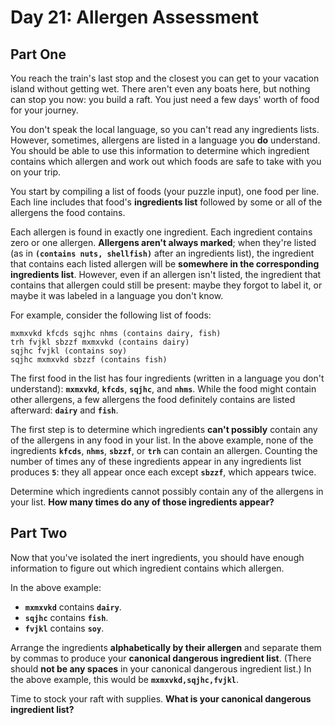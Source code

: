 # Day 21: Allergen Assessment

## Part One
You reach the train's last stop and the closest you can get to your vacation island without getting wet. There aren't even any boats here, but nothing can stop you now: you build a raft. You just need a few days' worth of food for your journey.

You don't speak the local language, so you can't read any ingredients lists. However, sometimes, allergens are listed in a language you **do** understand. You should be able to use this information to determine which ingredient contains which allergen and work out which foods are safe to take with you on your trip.

You start by compiling a list of foods (your puzzle input), one food per line. Each line includes that food's **ingredients list** followed by some or all of the allergens the food contains.

Each allergen is found in exactly one ingredient. Each ingredient contains zero or one allergen. **Allergens aren't always marked**; when they're listed (as in **`(contains nuts, shellfish)`** after an ingredients list), the ingredient that contains each listed allergen will be **somewhere in the corresponding ingredients list**. However, even if an allergen isn't listed, the ingredient that contains that allergen could still be present: maybe they forgot to label it, or maybe it was labeled in a language you don't know.

For example, consider the following list of foods:
```
mxmxvkd kfcds sqjhc nhms (contains dairy, fish)
trh fvjkl sbzzf mxmxvkd (contains dairy)
sqjhc fvjkl (contains soy)
sqjhc mxmxvkd sbzzf (contains fish)
```
The first food in the list has four ingredients (written in a language you don't understand): **`mxmxvkd`**, **`kfcds`**, **`sqjhc`**, and **`nhms`**. While the food might contain other allergens, a few allergens the food definitely contains are listed afterward: **`dairy`** and **`fish`**.

The first step is to determine which ingredients **can't possibly** contain any of the allergens in any food in your list. In the above example, none of the ingredients **`kfcds`**, **`nhms`**, **`sbzzf`**, or **`trh`** can contain an allergen. Counting the number of times any of these ingredients appear in any ingredients list produces **`5`**: they all appear once each except **`sbzzf`**, which appears twice.

Determine which ingredients cannot possibly contain any of the allergens in your list. **How many times do any of those ingredients appear?**

## Part Two

Now that you've isolated the inert ingredients, you should have enough information to figure out which ingredient contains which allergen.

In the above example:

- **`mxmxvkd`** contains **`dairy`**.
- **`sqjhc`** contains **`fish`**.
- **`fvjkl`** contains **`soy`**.

Arrange the ingredients **alphabetically by their allergen** and separate them by commas to produce your **canonical dangerous ingredient list**. (There should **not be any spaces** in your canonical dangerous ingredient list.) In the above example, this would be **`mxmxvkd,sqjhc,fvjkl`**.

Time to stock your raft with supplies. **What is your canonical dangerous ingredient list?**

